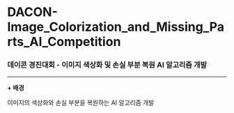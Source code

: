 # DACON-Image_Colorization_and_Missing_Parts_AI_Competition
### 데이콘 경진대회 - 이미지 색상화 및 손실 부분 복원 AI 알고리즘 개발
- - -
__+ 배경__

이미지의 색상화와 손실 부분을 복원하는 AI 알고리즘 개발

####

